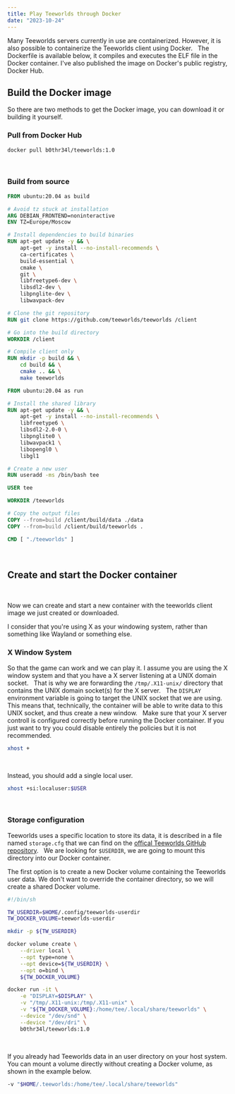```yaml
---
title: Play Teeworlds through Docker
date: "2023-10-24"
---
```


Many Teeworlds servers currently in use are containerized. However, it is also possible to containerize the Teeworlds client using Docker.
&nbsp;
The Dockerfile is available below, it compiles and executes the ELF file in the Docker container. I've also published the image on Docker's public registry, Docker Hub.
&nbsp;

## Build the Docker image

So there are two methods to get the Docker image, you can download it or building it yourself.
&nbsp;

### Pull from Docker Hub

```bash
docker pull b0thr34l/teeworlds:1.0
```
&nbsp;

### Build from source

```dockerfile
FROM ubuntu:20.04 as build

# Avoid tz stuck at installation
ARG DEBIAN_FRONTEND=noninteractive
ENV TZ=Europe/Moscow

# Install dependencies to build binaries
RUN apt-get update -y && \
    apt-get -y install --no-install-recommends \
    ca-certificates \
    build-essential \
    cmake \
    git \
    libfreetype6-dev \
    libsdl2-dev \
    libpnglite-dev \
    libwavpack-dev

# Clone the git repository
RUN git clone https://github.com/teeworlds/teeworlds /client

# Go into the build directory
WORKDIR /client

# Compile client only
RUN mkdir -p build && \
    cd build && \
    cmake .. && \
    make teeworlds

FROM ubuntu:20.04 as run

# Install the shared library
RUN apt-get update -y && \
    apt-get -y install --no-install-recommends \
    libfreetype6 \
    libsdl2-2.0-0 \
    libpnglite0 \
    libwavpack1 \
    libopengl0 \
    libgl1

# Create a new user
RUN useradd -ms /bin/bash tee

USER tee

WORKDIR /teeworlds

# Copy the output files
COPY --from=build /client/build/data ./data
COPY --from=build /client/build/teeworlds .

CMD [ "./teeworlds" ]
```
&nbsp;

## Create and start the Docker container
&nbsp;

Now we can create and start a new container with the teeworlds client image we just created or downloaded.

I consider that you're using X as your windowing system, rather than something like Wayland or something else.
&nbsp;

### X Window System

So that the game can work and we can play it. I assume you are using the X window system and that you have a X server listening at a UNIX domain socket.
&nbsp;
That is why we are forwarding the `/tmp/.X11-unix/` directory that contains the UNIX domain socket(s) for the X server.
&nbsp;
The `DISPLAY` environment variable is going to target the UNIX socket that we are using. This means that, technically, the container will be able to write data to this UNIX socket, and thus create a new window.
&nbsp;
Make sure that your X server controll is configured correctly before running the Docker container. If you just want to try you could disable entirely the policies but it is not recommended.

```bash
xhost +
```
&nbsp;

Instead, you should add a single local user.

```bash
xhost +si:localuser:$USER
```
&nbsp;

### Storage configuration

Teeworlds uses a specific location to store its data, it is described in a file named `storage.cfg` that we can find on the [offical Teeworlds GitHub repository](https://github.com/teeworlds/teeworlds/blob/master/storage.cfg).
&nbsp;
We are looking for `$USERDIR`, we are going to mount this directory into our Docker container.
&nbsp;

The first option is to create a new Docker volume containing the Teeworlds user data. We don't want to override the container directory, so we will create a shared Docker volume.

```bash
#!/bin/sh

TW_USERDIR=$HOME/.config/teeworlds-userdir
TW_DOCKER_VOLUME=teeworlds-userdir

mkdir -p ${TW_USERDIR}

docker volume create \
    --driver local \
    --opt type=none \
    --opt device=${TW_USERDIR} \
    --opt o=bind \
    ${TW_DOCKER_VOLUME}

docker run -it \
    -e "DISPLAY=$DISPLAY" \
    -v "/tmp/.X11-unix:/tmp/.X11-unix" \
    -v "${TW_DOCKER_VOLUME}:/home/tee/.local/share/teeworlds" \
    --device "/dev/snd" \
    --device "/dev/dri" \
    b0thr34l/teeworlds:1.0
```
&nbsp;

If you already had Teeworlds data in an user directory on your host system. You can mount a volume directly without creating a Docker volume, as shown in the example below.
&nbsp;

```bash
-v "$HOME/.teeworlds:/home/tee/.local/share/teeworlds"
```
&nbsp;
